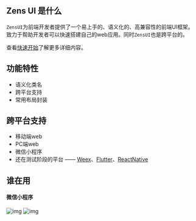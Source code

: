 ## Zens UI 是什么
`ZensUI`为前端开发者提供了一个易上手的、语义化的、高兼容性的前端UI框架。致力于帮助开发者可以快速搭建自己的web应用。同时`ZensUI`也是跨平台的。

查看[快速开始](intro/quickstart.md)了解更多详细内容。

## 功能特性
 - 语义化类名
 - 跨平台支持
 - 常用布局封装
 
## 跨平台支持
 * 移动端web
 * PC端web
 * 微信小程序
 * 还在测试阶段的平台 —— [Weex](http://weex.apache.org/cn/)、[Flutter](https://flutter.io/)、[ReactNative](https://facebook.github.io/react-native/)
 
## 谁在用

#### 微信小程序
![img](https://zens-pic.oss-cn-shenzhen.aliyuncs.com/static/space/qrcode/zens.gift.qr.jpg)
![img](https://zens-pic.oss-cn-shenzhen.aliyuncs.com/static/space/qrcode/chating.qr.jpg)